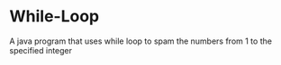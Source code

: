 # While-Loop
A java program that uses while loop to spam the numbers from 1 to the specified integer
